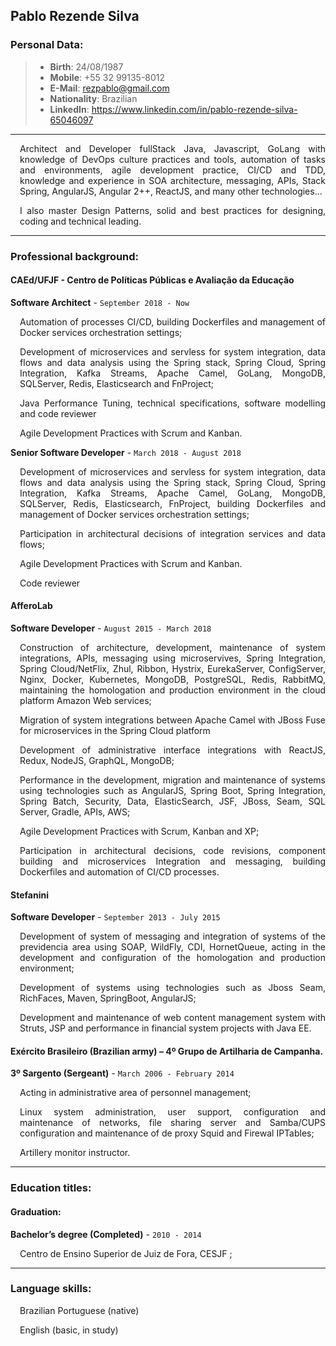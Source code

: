 Pablo Rezende Silva
---

### Personal Data:
> - **Birth**: 24/08/1987
> - **Mobile**: +55 32 99135-8012 
> - **E-Mail**: rezpablo@gmail.com
> - **Nationality**: Brazilian
> - **LinkedIn**: https://www.linkedin.com/in/pablo-rezende-silva-65046097

---

<p style='text-align: justify; margin-left:3%'> Architect and Developer fullStack Java, Javascript, GoLang with knowledge of DevOps culture practices and tools, automation of tasks and environments, agile development practice, CI/CD and TDD, knowledge and experience in SOA architecture, messaging, APIs, Stack Spring, AngularJS, Angular 2++, ReactJS, and many other technologies... </p>
<p style='text-align: justify; margin-left:3%'> I also master Design Patterns, solid and best practices for
designing, coding and technical leading. </p>

---
### Professional background:

#### CAEd/UFJF - Centro de Políticas Públicas e Avaliação da Educação

**Software Architect** - `September 2018 - Now`

<p style='text-align: justify; margin-left:3%'> Automation of processes CI/CD, building Dockerfiles and management of Docker services orchestration settings; </p>
<p style='text-align: justify; margin-left:3%'> Development of microservices and servless for system integration, data flows and data analysis using the Spring stack, Spring Cloud, Spring Integration, Kafka Streams, Apache Camel, GoLang,  MongoDB, SQLServer, Redis, Elasticsearch and FnProject; </p>
<p style='text-align: justify; margin-left:3%'>Java Performance Tuning, technical specifications, software modelling and code reviewer</p>
<p style='text-align: justify; margin-left:3%'> Agile Development Practices with Scrum and Kanban. </p>
<p style='text-align: justify; margin-left:3%'></p>

**Senior Software Developer** - `March 2018 - August 2018`

<p style='text-align: justify; margin-left:3%'> Development of microservices and servless for system integration, data flows and data analysis using the Spring stack, Spring Cloud, Spring Integration, Kafka Streams, Apache Camel, GoLang, MongoDB, SQLServer, Redis, Elasticsearch, FnProject, building Dockerfiles and management of Docker services orchestration settings;</p>
<p style='text-align: justify; margin-left:3%'> Participation in architectural decisions of integration services and data flows; </p>
<p style='text-align: justify; margin-left:3%'> Agile Development Practices with Scrum and Kanban. </p>
<p style='text-align: justify; margin-left:3%'>Code reviewer</p>

#### AfferoLab

**Software Developer** - `August 2015 - March 2018`

<p style='text-align: justify; margin-left:3%'> Construction of architecture, development, maintenance of system integrations, APIs, messaging using microservives, Spring Integration, Spring Cloud/NetFlix, Zhul, Ribbon, Hystrix, EurekaServer, ConfigServer, Nginx, Docker, Kubernetes, MongoDB, PostgreSQL, Redis, RabbitMQ,  maintaining the homologation and production environment in the cloud platform Amazon Web services;</p>
<p style='text-align: justify; margin-left:3%'> Migration of system integrations between Apache Camel with JBoss Fuse for microservices  in the Spring Cloud platform </p>
<p style='text-align: justify; margin-left:3%'> Development of administrative interface integrations with ReactJS, Redux, NodeJS, GraphQL, MongoDB; </p>
<p style='text-align: justify; margin-left:3%'> Performance in the development, migration and maintenance of systems using technologies such as AngularJS, Spring Boot, Spring Integration, Spring Batch, Security, Data, ElasticSearch, JSF, JBoss, Seam, SQL Server, Gradle, APIs, AWS; </p>
<p style='text-align: justify; margin-left:3%'> Agile Development Practices with Scrum, Kanban and XP; </p>
<p style='text-align: justify; margin-left:3%'> Participation in architectural decisions, code revisions, component building and microservices Integration and messaging, building Dockerfiles and automation of CI/CD processes. </p>

#### Stefanini

**Software Developer** - `September 2013 - July 2015`

<p style='text-align: justify; margin-left:3%'> Development of system of messaging and integration of systems of the previdencia area using SOAP, WildFly, CDI, HornetQueue, acting in the development and configuration of the homologation and production environment; </p>
<p style='text-align: justify; margin-left:3%'> Development of systems using technologies such as Jboss Seam, RichFaces, Maven, SpringBoot, AngularJS;  </p>
<p style='text-align: justify; margin-left:3%'> Development and maintenance of web content management system with Struts, JSP and performance in financial system projects with Java EE. </p>

#### Exército Brasileiro (Brazilian army) – 4º Grupo de Artilharia de Campanha.

**3º Sargento (Sergeant)** - `March 2006 - February 2014`

<p style='text-align: justify; margin-left:3%'> Acting in administrative area of ​​personnel management; </p>
<p style='text-align: justify; margin-left:3%'> Linux system administration, user support, configuration and maintenance of networks, file sharing server and Samba/CUPS configuration and maintenance of de proxy Squid and Firewal IPTables; </p>
<p style='text-align: justify; margin-left:3%'> 
Artillery monitor instructor.</p>

---

### Education titles:

#### Graduation:

**Bachelor’s degree (Completed)** - `2010 - 2014`

<p style='text-align: justify; margin-left:3%'> Centro de Ensino Superior de Juiz de Fora, CESJF ; </p>

---

### Language skills:

<p style='text-align: justify; margin-left:3%'> Brazilian Portuguese (native) </p>
<p style='text-align: justify; margin-left:3%'> English (basic, in study) </p>
